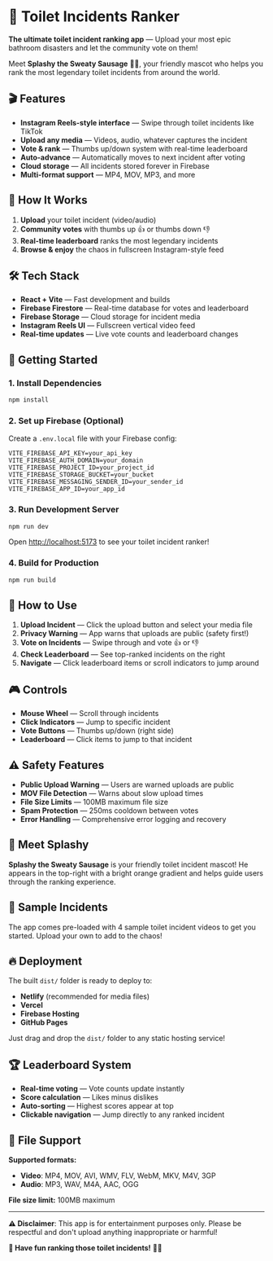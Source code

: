 # 🚽 Toilet Incidents Ranker

**The ultimate toilet incident ranking app** — Upload your most epic bathroom disasters and let the community vote on them!

Meet **Splashy the Sweaty Sausage** 🌭💦, your friendly mascot who helps you rank the most legendary toilet incidents from around the world.

## 🎬 Features

- **Instagram Reels-style interface** — Swipe through toilet incidents like TikTok
- **Upload any media** — Videos, audio, whatever captures the incident
- **Vote & rank** — Thumbs up/down system with real-time leaderboard  
- **Auto-advance** — Automatically moves to next incident after voting
- **Cloud storage** — All incidents stored forever in Firebase
- **Multi-format support** — MP4, MOV, MP3, and more

## 🚀 How It Works

1. **Upload** your toilet incident (video/audio)
2. **Community votes** with thumbs up 👍 or thumbs down 👎  
3. **Real-time leaderboard** ranks the most legendary incidents
4. **Browse & enjoy** the chaos in fullscreen Instagram-style feed

## 🛠️ Tech Stack

- **React + Vite** — Fast development and builds
- **Firebase Firestore** — Real-time database for votes and leaderboard
- **Firebase Storage** — Cloud storage for incident media
- **Instagram Reels UI** — Fullscreen vertical video feed
- **Real-time updates** — Live vote counts and leaderboard changes

## 🚀 Getting Started

### 1. Install Dependencies
```bash
npm install
```

### 2. Set up Firebase (Optional)
Create a `.env.local` file with your Firebase config:
```env
VITE_FIREBASE_API_KEY=your_api_key
VITE_FIREBASE_AUTH_DOMAIN=your_domain
VITE_FIREBASE_PROJECT_ID=your_project_id
VITE_FIREBASE_STORAGE_BUCKET=your_bucket
VITE_FIREBASE_MESSAGING_SENDER_ID=your_sender_id
VITE_FIREBASE_APP_ID=your_app_id
```

### 3. Run Development Server
```bash
npm run dev
```
Open [http://localhost:5173](http://localhost:5173) to see your toilet incident ranker!

### 4. Build for Production
```bash
npm run build
```

## 📱 How to Use

1. **Upload Incident** — Click the upload button and select your media file
2. **Privacy Warning** — App warns that uploads are public (safety first!)
3. **Vote on Incidents** — Swipe through and vote 👍 or 👎
4. **Check Leaderboard** — See top-ranked incidents on the right
5. **Navigate** — Click leaderboard items or scroll indicators to jump around

## 🎮 Controls

- **Mouse Wheel** — Scroll through incidents
- **Click Indicators** — Jump to specific incident
- **Vote Buttons** — Thumbs up/down (right side)
- **Leaderboard** — Click items to jump to that incident

## ⚠️ Safety Features

- **Public Upload Warning** — Users are warned uploads are public
- **MOV File Detection** — Warns about slow upload times  
- **File Size Limits** — 100MB maximum file size
- **Spam Protection** — 250ms cooldown between votes
- **Error Handling** — Comprehensive error logging and recovery

## 🌭 Meet Splashy

**Splashy the Sweaty Sausage** is your friendly toilet incident mascot! He appears in the top-right with a bright orange gradient and helps guide users through the ranking experience.

## 🚽 Sample Incidents

The app comes pre-loaded with 4 sample toilet incident videos to get you started. Upload your own to add to the chaos!

## 🔥 Deployment

The built `dist/` folder is ready to deploy to:
- **Netlify** (recommended for media files)
- **Vercel** 
- **Firebase Hosting**
- **GitHub Pages**

Just drag and drop the `dist/` folder to any static hosting service!

## 🏆 Leaderboard System

- **Real-time voting** — Vote counts update instantly
- **Score calculation** — Likes minus dislikes
- **Auto-sorting** — Highest scores appear at top
- **Clickable navigation** — Jump directly to any ranked incident

## 🎯 File Support

**Supported formats:**
- **Video**: MP4, MOV, AVI, WMV, FLV, WebM, MKV, M4V, 3GP
- **Audio**: MP3, WAV, M4A, AAC, OGG

**File size limit:** 100MB maximum

---

**⚠️ Disclaimer**: This app is for entertainment purposes only. Please be respectful and don't upload anything inappropriate or harmful!

**🎉 Have fun ranking those toilet incidents!** 🚽💦